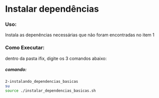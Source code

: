 # Instalar dependências
### Uso:

Instala as depenências necessárias que não foram encontradas no item 1


### Como Executar:

dentro da pasta ifix, digite os 3 comandos abaixo:

##### comando:
```bash
2-instalando_dependencias_basicas
su
source ./instalar_dependencias_basicas.sh
```
